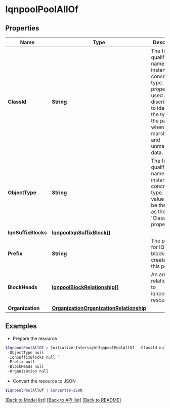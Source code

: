 # IqnpoolPoolAllOf
## Properties

Name | Type | Description | Notes
------------ | ------------- | ------------- | -------------
**ClassId** | **String** | The fully-qualified name of the instantiated, concrete type. This property is used as a discriminator to identify the type of the payload when marshaling and unmarshaling data. | [default to "iqnpool.Pool"]
**ObjectType** | **String** | The fully-qualified name of the instantiated, concrete type. The value should be the same as the &#39;ClassId&#39; property. | [default to "iqnpool.Pool"]
**IqnSuffixBlocks** | [**IqnpoolIqnSuffixBlock[]**](IqnpoolIqnSuffixBlock.md) |  | [optional] 
**Prefix** | **String** | The prefix for IQN blocks created for this pool. | [optional] 
**BlockHeads** | [**IqnpoolBlockRelationship[]**](IqnpoolBlockRelationship.md) | An array of relationships to iqnpoolBlock resources. | [optional] [readonly] 
**Organization** | [**OrganizationOrganizationRelationship**](OrganizationOrganizationRelationship.md) |  | [optional] 

## Examples

- Prepare the resource
```powershell
$IqnpoolPoolAllOf = Initialize-IntersightIqnpoolPoolAllOf  -ClassId null `
 -ObjectType null `
 -IqnSuffixBlocks null `
 -Prefix null `
 -BlockHeads null `
 -Organization null
```

- Convert the resource to JSON
```powershell
$IqnpoolPoolAllOf | ConvertTo-JSON
```

[[Back to Model list]](../README.md#documentation-for-models) [[Back to API list]](../README.md#documentation-for-api-endpoints) [[Back to README]](../README.md)

